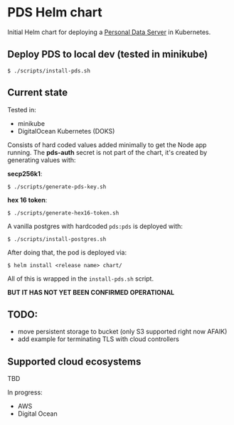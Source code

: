 # PDS Helm chart

Initial Helm chart for deploying a [Personal Data Server](https://github.com/bluesky-social/pds) in Kubernetes.

## Deploy PDS to local dev (tested in minikube)

```
$ ./scripts/install-pds.sh
```

## Current state

Tested in:
- minikube
- DigitalOcean Kubernetes (DOKS)

Consists of hard coded values added minimally to get the Node app running.
The **pds-auth** secret is not part of the chart, it's created
by generating values with:

**secp256k1**:

```
$ ./scripts/generate-pds-key.sh
```

**hex 16 token**:

```
$ ./scripts/generate-hex16-token.sh
```

A vanilla postgres with hardcoded `pds:pds` is deployed with:

```
$ ./scripts/install-postgres.sh
```

After doing that, the pod is deployed via:

```
$ helm install <release name> chart/
```

All of this is wrapped in the `install-pds.sh` script.

**BUT IT HAS NOT YET BEEN CONFIRMED OPERATIONAL**

## TODO:
- move persistent storage to bucket (only S3 supported right now AFAIK)
- add example for terminating TLS with cloud controllers

## Supported cloud ecosystems

TBD

In progress:
- AWS
- Digital Ocean
